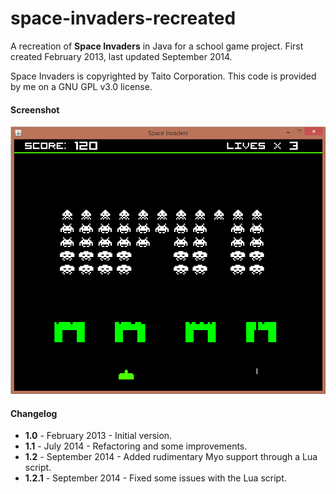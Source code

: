 space-invaders-recreated
========================

A recreation of **Space Invaders** in Java for a school game project. First created February 2013, last updated September 2014.

Space Invaders is copyrighted by Taito Corporation. This code is provided by me on a GNU GPL v3.0 license.

#### Screenshot

![Space Invaders Recreated](screenshot.png)

#### Changelog
* **1.0** - February 2013 - Initial version.
* **1.1** - July 2014 - Refactoring and some improvements.
* **1.2** - September 2014 - Added rudimentary Myo support through a Lua script.
* **1.2.1** - September 2014 - Fixed some issues with the Lua script.